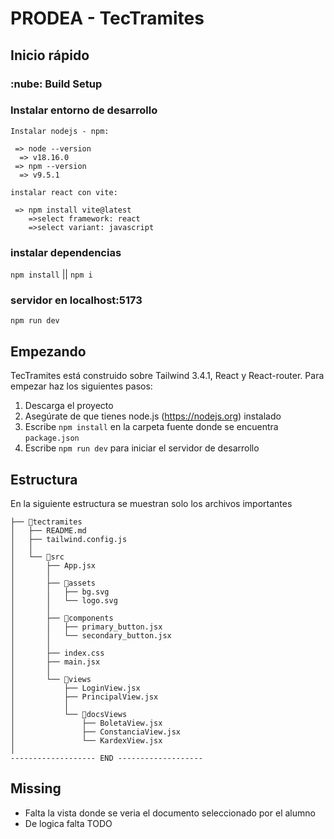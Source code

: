 # PRODEA - TecTramites

## Inicio rápido

### :nube: Build Setup

### Instalar entorno de desarrollo

`Instalar nodejs - npm:`
```
 => node --version
  => v18.16.0
 => npm --version
  => v9.5.1
```

`instalar react con vite:`
```
 => npm install vite@latest
    =>select framework: react
    =>select variant: javascript
```

### instalar dependencias

`npm install` || `npm i`

### servidor en localhost:5173

`npm run dev`

## Empezando

TecTramites está construido sobre Tailwind 3.4.1, React y React-router. Para empezar haz los siguientes pasos:

1. Descarga el proyecto
2. Asegúrate de que tienes node.js (<https://nodejs.org>) instalado
3. Escribe `npm install` en la carpeta fuente donde se encuentra `package.json`
4. Escribe `npm run dev` para iniciar el servidor de desarrollo

## Estructura

En la siguiente estructura  se muestran solo los archivos importantes

```
├── 📁tectramites
│   ├── README.md
│   ├── tailwind.config.js
│   │
│   └── 📁src
│       ├── App.jsx
│       │
│       ├── 📁assets
│       │   ├── bg.svg
│       │   └── logo.svg
│       │
│       ├── 📁components
│       │   ├── primary_button.jsx
│       │   └── secondary_button.jsx
│       │
│       ├── index.css
│       ├── main.jsx
│       │
│       └── 📁views
│           ├── LoginView.jsx
│           ├── PrincipalView.jsx
│           │
│           └── 📁docsViews
│               ├── BoletaView.jsx
│               ├── ConstanciaView.jsx
│               └── KardexView.jsx
│
------------------- END -------------------
```

## Missing

- Falta la vista donde se veria el documento seleccionado por el alumno
- De logica falta TODO
